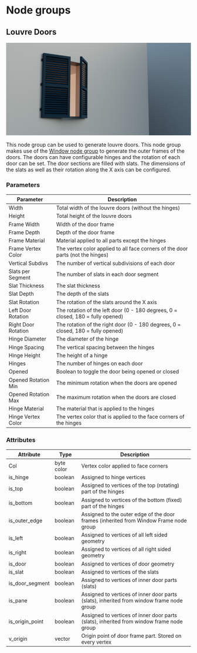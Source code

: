# Node groups

## Louvre Doors

![example](renders/02.png)

This node group can be used to generate louvre doors. This node group makes use of the [Window node 
group](https://github.com/vroegop-nu/blender-asset-window) to generate the outer frames of the 
doors. The doors can have configurable hinges and the rotation of each door can be set. The door 
sections are filled with slats. The dimensions of the slats as well as their rotation along the X 
axis can be configured.

### Parameters

| Parameter           | Description                                                                      |
| ------------------- | -------------------------------------------------------------------------------- |
| Width               | Total width of the louvre doors (without the hinges)                             |
| Height              | Total height of the louvre doors                                                 |
| Frame Width         | Width of the door frame                                                          |
| Frame Depth         | Depth of the door frame                                                          |
| Frame Material      | Material applied to all parts except the hinges                                  |
| Frame Vertex Color  | The vertex color applied to all face corners of the door parts (not the hinges)  |
| Vertical Subdivs    | The number of vertical subdivisions of each door                                 |
| Slats per Segment   | The number of slats in each door segment                                         |
| Slat Thickness      | The slat thickness                                                               |
| Slat Depth          | The depth of the slats                                                           |
| Slat Rotation       | The rotation of the slats around the X axis                                      |
| Left Door Rotation  | The rotation of the left door (0 - 180 degrees, 0 = closed, 180 = fully opened)  |
| Right Door Rotation | The rotation of the right door (0 - 180 degrees, 0 = closed, 180 = fully opened) |
| Hinge Diameter      | The diameter of the hinge                                                        |
| Hinge Spacing       | The vertical spacing between the hinges                                          |
| Hinge Height        | The height of a hinge                                                            |
| Hinges              | The number of hinges on each door                                                |
| Opened              | Boolean to toggle the door being opened or closed                                |
| Opened Rotation Min | The minimum rotation when the doors are opened                                   |
| Opened Rotation Max | The maximum rotation when the doors are closed                                   |
| Hinge Material      | The material that is applied to the hinges                                       |
| Hinge Vertex Color  | The vertex color that is applied to the face corners of the hinges               |

### Attributes

| Attribute       | Type       | Description                                                                              |
| --------------- | ---------- | ---------------------------------------------------------------------------------------- |
| Col             | byte color | Vertex color applied to face corners                                                     |
| is_hinge        | boolean    | Assigned to hinge vertices                                                               |
| is_top          | boolean    | Assigned to vertices of the top (rotating) part of the hinges                            |
| is_bottom       | boolean    | Assigned to vertices of the bottom (fixed) part of the  hinges                           |
| is_outer_edge   | boolean    | Assigned to the outer edge of the door frames (inherited from Window Frame node group    |
| is_left         | boolean    | Assigned to vertices of all left sided geometry                                          |
| is_right        | boolean    | Assigned to vertices of all right sided geometry                                         |
| is_door         | boolean    | Assigned to vertices of door geometry                                                    |
| is_slat         | boolean    | Assigned to vertices of the slats                                                        |
| is_door_segment | boolean    | Assigned to vertices of inner door parts (slats)                                         |
| is_pane         | boolean    | Assigned to vertices of inner door parts (slats), inherited from window frame node group |
| is_origin_point | boolean    | Assigned to vertices of inner door parts (slats), inherited from window frame node group |
| v_origin        | vector     | Origin point of door frame part. Stored on every vertex                                  |